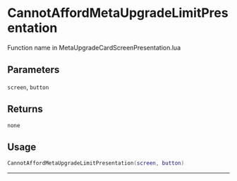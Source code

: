 # CannotAffordMetaUpgradeLimitPresentation
Function name in MetaUpgradeCardScreenPresentation.lua
## Parameters
`screen`, `button`
## Returns
`none`
## Usage
```lua
CannotAffordMetaUpgradeLimitPresentation(screen, button)
```
---
